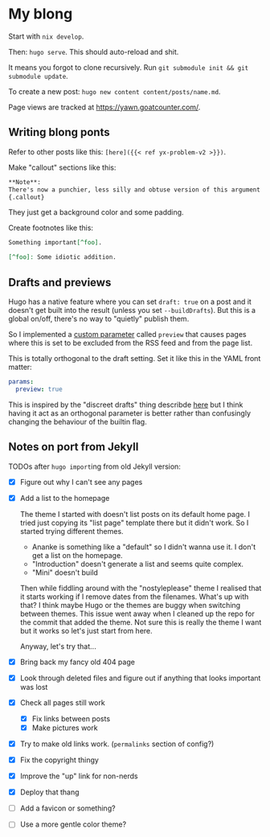 # My blong

Start with `nix develop`.

Then: `hugo serve`. This should auto-reload and shit.

It means you forgot to clone recursively. Run `git submodule init && git submodule update`.

To create a new post: `hugo new content content/posts/name.md`.

Page views are tracked at https://yawn.goatcounter.com/.

## Writing blong ponts

Refer to other posts like this: `[here]({{< ref yx-problem-v2 >}})`.

Make "callout" sections like this:

```markdown
**Note**:
There's now a punchier, less silly and obtuse version of this argument [here]({{< ref yx-problem-v2 >}}).
{.callout}
```

They just get a background color and some padding.

Create footnotes like this:

```markdown
Something important[^foo].

[^foo]: Some idiotic addition.
```

## Drafts and previews

Hugo has a native feature where you can set `draft: true` on a post and it
doesn't get built into the result (unless you set `--buildDrafts`). But this is
a global on/off, there's no way to "quietly" publish them.

So I implemented a [custom
parameter](https://gohugo.io/content-management/front-matter/#parameters) called
`preview` that causes pages where this is set to be excluded from the RSS feed
and from the page list.

This is totally orthogonal to the draft setting. Set it like this in the YAML front matter:

```yaml
params:
  preview: true
```

This is inspired by the "discreet drafts" thing describde
[here](https://zwbetz.com/discreet-drafts-in-hugo/#rss-feed-template) but I
think having it act as an orthogonal parameter is better rather than confusingly
changing the behaviour of the builtin flag.

## Notes on port from Jekyll

TODOs after `hugo import`ing from old Jekyll version:

- [x] Figure out why I can't see any pages
- [x] Add a list to the homepage

  The theme I started with doesn't list posts on its default home page. I tried
  just copying its "list page" template there but it didn't work. So I started
  trying different themes.

  - Ananke is something like a "default" so I didn't wanna use it. I don't get a
    list on the homepage.
  - "Introduction" doesn't generate a list and seems quite complex.
  - "Mini" doesn't build

  Then while fiddling around with the "nostyleplease" theme I realised that it
  starts working if I remove dates from the filenames. What's up with that? I
  think maybe Hugo or the themes are buggy when switching between themes. This
  issue went away when I cleaned up the repo for the commit that added the
  theme. Not sure this is really the theme I want but it works so let's just
  start from here.

  Anyway, let's try that...
- [x] Bring back my fancy old 404 page
- [x] Look through deleted files and figure out if anything that looks important
  was lost
- [x] Check all  pages still work
  - [x] Fix links between posts
  - [x] Make pictures work
- [x] Try to make old links work. (`permalinks` section of config?)
- [x] Fix the copyright thingy
- [x] Improve the "up" link for non-nerds
- [x] Deploy that thang
- [ ] Add a favicon or something?
- [ ] Use a more gentle color theme?
